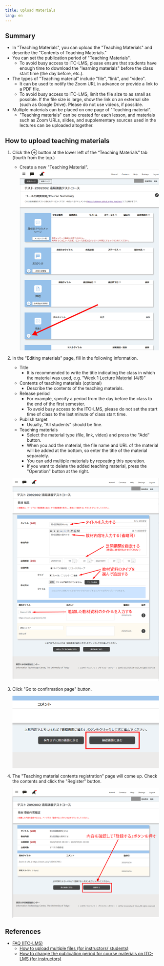 ```yaml
---
title: Upload Materials
lang: en
---
```


## Summary
* In "Teaching Materials", you can upload the "Teaching Materials" and  describe the "Contents of Teaching Materials." 
* You can set the publication period of "Teaching Materials".
    * To avoid busy access to ITC-LMS, please ensure that students have enough time to download the "learning materials" before the class start time (the day before, etc.).
* The types of "Teaching material" include "file", "link", and "video".
    * It can be used to notify the Zoom URL in advance or provide a link to a PDF file.
    * To avoid busy access to ITC-LMS, limit the file size to as small as possible. If the file size is large, show the link on an external site (such as Google Drive). Please do not use videos, if possible.
* Multiple materials can be placed on one page of "Teaching material".
    * "Teaching materials" can be created for each lesson, and materials such as Zoom URLs, slides, and supplementary sources used in the lectures can be uploaded altogether.

## How to upload teaching materials

1. Click the ⊕ button at the lower left of the “Teaching Materials” tab (fourth from the top.)
    * Create a new "Teaching Material".
    ![教材](img/material1.png)
    
    
    
1. In the "Editing materials" page, fill in the following information.
   
    * Title
        * It is recommended to write the title indicating the class in which the material was used, e.g. "Week 1 Lecture Material (4/6)" 
    * Contents of teaching materials (optional)
        * Describe the contents of the teaching materials.
    * Release period
        * For example, specify a period from the day before the class to the end of the first semester.
        * To avoid busy access to the ITC-LMS, please do not set the start time of class to the last minute of class start time.
    * Publish target
        * Usually, "All students" should be fine.
    * Teaching materials
        * Select the material type (file, link, video) and press the "Add" button.
        * When you add the material, the file name and URL of the material will be added at the bottom, so enter the title of the material separately.
        * You can add multiple materials by repeating this operation.
        * If you want to delete the added teaching material, press the  "Operation" button at the right.
    
    ![教材 編集](img/material2.png)
    
    
    
1. Click "Go to confirmation page" button.

    ![確認画面に進む](img/material3.png)

    

1. The "Teaching material contents registration" page will come up. Check the contents and click the "Register" button.

    ![教材 登録内容確認](img/material4.png)

## References
* <a href="https://www.ecc.u-tokyo.ac.jp/itc-lms/faq.html">FAQ (ITC-LMS)</a>
  * <a href="https://www.ecc.u-tokyo.ac.jp/announcement/2014/04/16_1866.html">How to upload multiple files (for instructors/ students)</a>
  * <a href="https://www.ecc.u-tokyo.ac.jp/announcement/2014/04/18_1876.html">How to change the publication period for course materials on ITC-LMS (for instructors)</a>
